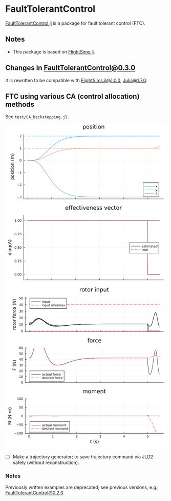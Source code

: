 # FaultTolerantControl
[FaultTolerantControl.jl](https://github.com/JinraeKim/FaultTolerantControl.jl) is a package for fault tolerant control (FTC).

## Notes
- This package is based on [FlightSims.jl](https://github.com/JinraeKim/FlightSims.jl).

## Changes in FaultTolerantControl@0.3.0
It is rewritten to be compatible with FlightSims.jl@1.0.0, Julia@1.7.0.

## FTC using various CA (control allocation) methods
See `test/CA_backstepping.jl`.

![ex_screenshot](./data/adaptive/state.png)
![ex_screenshot](./data/adaptive/input.png)

- [ ] Make a trajectory generator; to save trajectory command
via JLD2 safely (without reconstruction).

### Notes
Previously written examples are deprecated; see previous versions, e.g., FaultTolerantControl@0.2.0.
